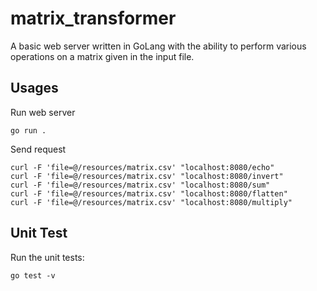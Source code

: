 # matrix_transformer
A basic web server written in GoLang with the ability to perform various operations on a matrix given in the input file.


## Usages

Run web server
```
go run .
```

Send request
```
curl -F 'file=@/resources/matrix.csv' "localhost:8080/echo"
curl -F 'file=@/resources/matrix.csv' "localhost:8080/invert"
curl -F 'file=@/resources/matrix.csv' "localhost:8080/sum"
curl -F 'file=@/resources/matrix.csv' "localhost:8080/flatten"
curl -F 'file=@/resources/matrix.csv' "localhost:8080/multiply"
```

## Unit Test

Run the unit tests: 
```
go test -v
```